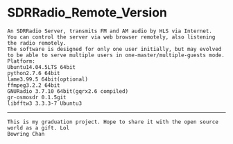 # SDRRadio_Remote_Version
	An SDRRadio Server, transmits FM and AM audio by HLS via Internet.
	You can control the server via web browser remotely, also listening the radio remotely.
	The software is designed for only one user initially, but may evolved to be able to serve multiple users in one-master/multiple-guests mode.
	Platform:
	Ubuntu14.04.5LTS 64bit
	python2.7.6 64bit
	lame3.99.5 64bit(optional)
    ffmpeg3.2.2 64bit
	GNURadio 3.7.10 64bit(gqrx2.6 compiled)
	gr-osmosdr 0.1.5git
	libfftw3 3.3.3-7 Ubuntu3
		
---------------------------
	This is my graduation project. Hope to share it with the open source world as a gift. Lol
	Bowring Chan
